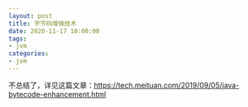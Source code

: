 ```yaml
---
layout: post
title: 字节码增强技术
date: 2020-11-17 10:00:00
tags: 
- jvm
categories:
- jvm
---
```


不总结了，详见这篇文章：https://tech.meituan.com/2019/09/05/java-bytecode-enhancement.html